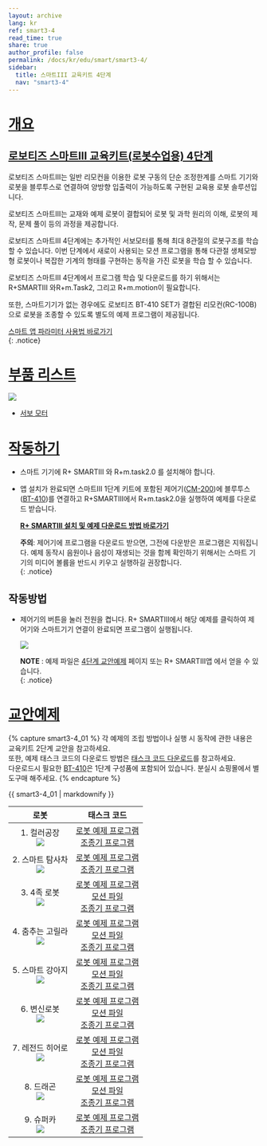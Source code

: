 ```yaml
---
layout: archive
lang: kr
ref: smart3-4
read_time: true
share: true
author_profile: false
permalink: /docs/kr/edu/smart/smart3-4/
sidebar:
  title: 스마트III 교육키트 4단계
  nav: "smart3-4"
---
```


# [개요](#개요)

## [로보티즈 스마트III 교육키트(로봇수업용) 4단계](#로보티즈-스마트iii-교육키트로봇수업용-4단계)

로보티즈 스마트III는 일반 리모컨을 이용한 로봇 구동의 단순 조정한계를 스마트 기기와 로봇을 블루투스로 연결하여 양방향 입출력이 가능하도록 구현된 교육용 로봇 솔루션입니다.

로보티즈 스마트III는 교재와 예제 로봇이 결합되어 로봇 및 과학 원리의 이해, 로봇의 제작, 문제 풀이 등의 과정을 제공합니다.

로보티즈 스마트III 4단계에는 추가적인 서보모터를 통해 최대 8관절의 로봇구조를 학습할 수 있습니다. 이번 단계에서 새로이 사용되는 모션 프로그램을 통해 다관절 생체모방형 로봇이나 복잡한 기계의 형태를 구현하는 동작을 가진 로봇을 학습 할 수 있습니다.

로보티즈 스마트III 4단계에서 프로그램 학습 및 다운로드를 하기 위해서는 R+SMARTIII 와R+m.Task2, 그리고 R+m.motion이 필요합니다.

또한, 스마트기기가 없는 경우에도 로보티즈 BT-410 SET가 결합된 리모컨(RC-100B)으로 로봇을 조종할 수 있도록 별도의 예제 프로그램이 제공됩니다.


[스마트 앱 파라미터 사용법 바로가기]  
{: .notice}

# [부품 리스트](#부품-리스트)

![](/assets/images/edu/smart/smart3-4_e-manual.jpg)

- [서보 모터]

# [작동하기](#작동하기)

- 스마트 기기에 R+ SMARTIII 와 R+m.task2.0 를 설치해야 합니다.

- 앱 설치가 완료되면 스마트III 1단계 키트에 포함된 제어기([CM-200])에 블루투스([BT-410])를 연결하고 R+SMARTIII에서 R+m.task2.0을 실행하여 예제를 다운로드 받습니다.

  **[R+ SMARTIII 설치 및 예제 다운로드 방법 바로가기]**

  **주의**: 제어기에 프로그램을 다운로드 받으면, 그전에 다운받은 프로그램은 지워집니다. 예제 동작시 음원이나 음성이 재생되는 것을 함께 확인하기 위해서는 스마트 기기의 미디어 볼륨을 반드시 키우고 실행하길 권장합니다.  
  {: .notice}

## 작동방법

- 제어기의 버튼을 눌러 전원을 켭니다. R+ SMARTIII에서 해당 예제를 클릭하여 제어기와 스마트기기 연결이 완료되면 프로그램이 실행됩니다.

  ![](/assets/images/edu/smart/cm_200_7.jpg)

  **NOTE** : 예제 파일은 [4단계 교안예제] 페이지 또는 R+ SMARTIII앱 에서 얻을 수 있습니다.  
  {: .notice}

# [교안예제](#교안예제)

{% capture smart3-4_01 %}
각 예제의 조립 방법이나 실행 시 동작에 관한 내용은 교육키트 2단계 교안을 참고하세요.  
또한, 예제 태스크 코드의 다운로드 방법은 [태스크 코드 다운로드]를 참고하세요.  
다운로드시 필요한 [BT-410]은 1단계 구성품에 포함되어 있습니다. 분실시 쇼핑몰에서 별도구매 해주세요.
{% endcapture %}

<div class="notice">{{ smart3-4_01 | markdownify }}</div>


|로봇|태스크 코드|
| :---: | :-----: |
|1. 컬러공장<br />![](/assets/images/edu/smart/200_smartiii_l4_1factory.png)|[로봇 예제 프로그램][01_smart3_L4_Factory_kr.tskx]<br />[조종기 프로그램][03_smart3_L4_Factory_RC_kr.tskx]|
|2. 스마트 탐사차<br />![](/assets/images/edu/smart/200_smartiii_l4_2tongs_car.png)|[로봇 예제 프로그램][01_smart3_L4_Smart_Explorer_kr.tskx]<br />[조종기 프로그램][03_smart3_L4_Smart_Explorer_RC_kr.tskx]|
|3. 4족 로봇<br />![](/assets/images/edu/smart/200_smartiii_l4_3fwrobot.png)|[로봇 예제 프로그램][01_smart3_L4_Quadruped_Robot_kr.tskx]<br />[모션 파일][smart3_L4_Quadruped_Robot_kr.mtnx]<br />[조종기 프로그램][03_smart3_L4_Quadruped_Robot_RC_kr.tskx]|
|4. 춤추는 고릴라<br />![](/assets/images/edu/smart/200_smartiii_l4_4dj_gorilla.png)|[로봇 예제 프로그램][01_smart3_L4_DJ_Gorilla_kr.tskx]<br />[모션 파일][smart3_L4_DJ_Gorilla_kr.mtnx]<br />[조종기 프로그램][03_smart3_L4_DJ_Gorilla_RC_kr.tskx]|
|5. 스마트 강아지<br />![](/assets/images/edu/smart/200_smartiii_l4_5puppy.png)|[로봇 예제 프로그램][01_smart3_L4_Smart_Puppy_kr.tskx]<br />[모션 파일][smart3_L4_Smart_Puppy_kr.mtnx]<br />[조종기 프로그램][03_smart3_L4_Smart_Puppy_RC_kr.tskx]|
|6. 변신로봇<br />![](/assets/images/edu/smart/200_smartiii_l4_6transformer.png)|[로봇 예제 프로그램][01_smart3_L4_Transformation_Robot_kr.tskx]<br />[모션 파일][smart3_L4_Transformation_Robot_kr.mtnx]<br />[조종기 프로그램][03_smart3_L4_Transformation_Robot_RC_kr.tskx]|
|7. 레전드 히어로<br />![](/assets/images/edu/smart/200_smartiii_l4_7hero.png)|[로봇 예제 프로그램][01_smart3_L4_Hero.tskx]<br />[모션 파일][smart3_L4_Hero_kr.mtnx]<br />[조종기 프로그램][03_smart3_L4_Hero_RC_kr.tskx]|
|8. 드래곤<br />![](/assets/images/edu/smart/200_smartiii_l4_8dragon.png)|[로봇 예제 프로그램][01_smart3_L4_Dragon_kr.tskx]<br />[모션 파일][smart3_L4_Dragon.mtnx]<br />[조종기 프로그램][03_smart3_L4_Dragon_RC_kr.tskx]|
|9. 슈퍼카<br />![](/assets/images/edu/smart/200_smartiii_l4_9super_car.png)|[로봇 예제 프로그램][01_smart3_L4_Super_Car_kr.tskx]<br />[조종기 프로그램][03_smart3_L4_Super_Car_RC_kr.tskx]|


[스마트 앱 파라미터 사용법 바로가기]: /docs/kr/software/rplus1/task/task_misc/#스마트앱-파라미터
[서보 모터]: /docs/kr/parts/motor/servo_motor/
[R+ SMARTIII 설치 및 예제 다운로드 방법 바로가기]: /docs/kr/software/mobile_app/rplussmart/#r-smart-다운로드설치
[4단계 교안예제]: #교안예제
[태스크 코드 다운로드]: /docs/kr/faq/download_task_code/
[CM-200]: /docs/kr/parts/controller/cm-200/
[BT-410]: /docs/kr/parts/communication/bt-410/
[01_smart3_L4_Factory_kr.tskx]: http://support.robotis.com/ko/baggage_files/smart3/01_smart3_l4_factory_kr.tskx
[03_smart3_L4_Factory_RC_kr.tskx]: http://support.robotis.com/ko/baggage_files/smart3/03_smart3_l4_factory_rc_kr.tskx
[01_smart3_L4_Smart_Explorer_kr.tskx]: http://support.robotis.com/ko/baggage_files/smart3/01_smart3_l4_smart_explorer_kr.tskx
[03_smart3_L4_Smart_Explorer_RC_kr.tskx]: http://support.robotis.com/ko/baggage_files/smart3/03_smart3_l4_smart_explorer_rc_kr.tskx
[01_smart3_L4_Quadruped_Robot_kr.tskx]: http://support.robotis.com/ko/baggage_files/smart3/01_smart3_l4_quadruped_robot_kr.tskx
[smart3_L4_Quadruped_Robot_kr.mtnx]: http://support.robotis.com/ko/baggage_files/smart3/smart3_l4_quadruped_robot_kr.mtnx
[03_smart3_L4_Quadruped_Robot_RC_kr.tskx]: http://support.robotis.com/ko/baggage_files/smart3/03_smart3_l4_quadruped_robot_rc_kr.tskx
[01_smart3_L4_DJ_Gorilla_kr.tskx]: http://support.robotis.com/ko/baggage_files/smart3/01_smart3_l4_dj_gorilla_kr.tskx
[smart3_L4_DJ_Gorilla_kr.mtnx]: http://support.robotis.com/ko/baggage_files/smart3/smart3_l4_dj_gorilla_kr.mtnx
[03_smart3_L4_DJ_Gorilla_RC_kr.tskx]: http://support.robotis.com/ko/baggage_files/smart3/03_smart3_l4_dj_gorilla_rc_kr.tskx
[01_smart3_L4_Smart_Puppy_kr.tskx]: http://support.robotis.com/ko/baggage_files/smart3/01_smart3_l4_smart_puppy_kr.tskx
[smart3_L4_Smart_Puppy_kr.mtnx]: http://support.robotis.com/ko/baggage_files/smart3/smart3_l4_smart_puppy_kr.mtnx
[03_smart3_L4_Smart_Puppy_RC_kr.tskx]: http://support.robotis.com/ko/baggage_files/smart3/03_smart3_l4_smart_puppy_rc_kr.tskx
[01_smart3_L4_Transformation_Robot_kr.tskx]: http://support.robotis.com/ko/baggage_files/smart3/01_smart3_l4_transformation_robot_kr.tskx
[smart3_L4_Transformation_Robot_kr.mtnx]: http://support.robotis.com/ko/baggage_files/smart3/smart3_l4_transformation_robot_kr.mtnx
[03_smart3_L4_Transformation_Robot_RC_kr.tskx]: http://support.robotis.com/ko/baggage_files/smart3/03_smart3_l4_transformation_robot_rc_kr.tskx
[01_smart3_L4_Hero.tskx]: http://support.robotis.com/ko/baggage_files/smart3/01_smart3_l4_hero.tskx
[smart3_L4_Hero_kr.mtnx]: http://support.robotis.com/ko/baggage_files/smart3/smart3_l4_hero_kr.mtnx
[03_smart3_L4_Hero_RC_kr.tskx]: http://support.robotis.com/ko/baggage_files/smart3/03_smart3_l4_hero_rc_kr.tskx
[01_smart3_L4_Dragon_kr.tskx]: http://support.robotis.com/ko/baggage_files/smart3/01_smart3_l4_dragon_kr.tskx
[smart3_L4_Dragon.mtnx]: http://support.robotis.com/ko/baggage_files/smart3/smart3_l4_dragon.mtnx
[03_smart3_L4_Dragon_RC_kr.tskx]: http://support.robotis.com/ko/baggage_files/smart3/03_smart3_l4_dragon_rc_kr.tskx
[01_smart3_L4_Super_Car_kr.tskx]: http://support.robotis.com/ko/baggage_files/smart3/01_smart3_l4_super_car_kr.tskx
[03_smart3_L4_Super_Car_RC_kr.tskx]: http://support.robotis.com/ko/baggage_files/smart3/03_smart3_l4_super_car_rc_kr.tskx
